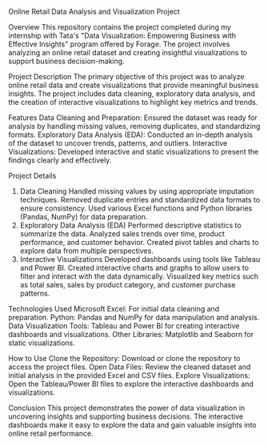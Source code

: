 Online Retail Data Analysis and Visualization Project

Overview
This repository contains the project completed during my internship with Tata's "Data Visualization: Empowering Business with Effective Insights" program offered by Forage. The project involves analyzing an online retail dataset and creating insightful visualizations to support business decision-making.

Project Description
The primary objective of this project was to analyze online retail data and create visualizations that provide meaningful business insights. The project includes data cleaning, exploratory data analysis, and the creation of interactive visualizations to highlight key metrics and trends.

Features
Data Cleaning and Preparation: Ensured the dataset was ready for analysis by handling missing values, removing duplicates, and standardizing formats.
Exploratory Data Analysis (EDA): Conducted an in-depth analysis of the dataset to uncover trends, patterns, and outliers.
Interactive Visualizations: Developed interactive and static visualizations to present the findings clearly and effectively.

Project Details
1. Data Cleaning
Handled missing values by using appropriate imputation techniques.
Removed duplicate entries and standardized data formats to ensure consistency.
Used various Excel functions and Python libraries (Pandas, NumPy) for data preparation.
2. Exploratory Data Analysis (EDA)
Performed descriptive statistics to summarize the data.
Analyzed sales trends over time, product performance, and customer behavior.
Created pivot tables and charts to explore data from multiple perspectives.
3. Interactive Visualizations
Developed dashboards using tools like Tableau and Power BI.
Created interactive charts and graphs to allow users to filter and interact with the data dynamically.
Visualized key metrics such as total sales, sales by product category, and customer purchase patterns.

Technologies Used
Microsoft Excel: For initial data cleaning and preparation.
Python: Pandas and NumPy for data manipulation and analysis.
Data Visualization Tools: Tableau and Power BI for creating interactive dashboards and visualizations.
Other Libraries: Matplotlib and Seaborn for static visualizations.

How to Use
Clone the Repository: Download or clone the repository to access the project files.
Open Data Files: Review the cleaned dataset and initial analysis in the provided Excel and CSV files.
Explore Visualizations: Open the Tableau/Power BI files to explore the interactive dashboards and visualizations.

Conclusion
This project demonstrates the power of data visualization in uncovering insights and supporting business decisions. The interactive dashboards make it easy to explore the data and gain valuable insights into online retail performance.
